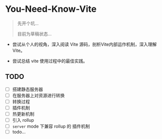 # You-Need-Know-Vite

> 先开个坑...
>
> 目前为草稿状态...

- 尝试从个人的视角，深入阅读 Vite 源码，剖析Vite内部运作机制，深入理解 Vite。

- 尝试总结 vite 使用过程中的最佳实践。


## TODO

- [ ] 搭建静态服务器
- [ ] 在服务器上对资源进行转换
- [ ] 转换过程
- [ ] 插件机制
- [ ] 热更新机制
- [ ] 引入 rollup
- [ ]  `server` mode 下兼容 rollup 的 插件机制
- [ ] todo...

